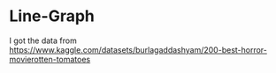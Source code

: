 # Line-Graph 
I got the data from https://www.kaggle.com/datasets/burlagaddashyam/200-best-horror-movierotten-tomatoes
